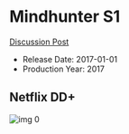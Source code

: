 # Mindhunter S1

[Discussion Post](https://www.avsforum.com/threads/bass-eq-for-filtered-movies.2995212/post-58447722)

* Release Date: 2017-01-01
* Production Year: 2017

## Netflix DD+

![img 0](https://i.imgur.com/Qakn5Bl.jpg)

